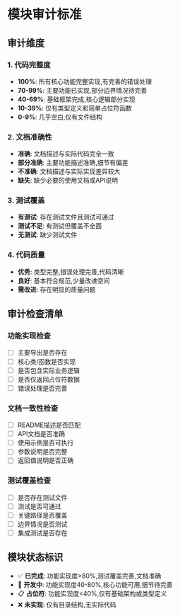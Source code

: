 # 模块审计标准

## 审计维度

### 1. 代码完整度
- **100%**: 所有核心功能完整实现,有完善的错误处理
- **70-99%**: 主要功能已实现,部分边界情况待完善
- **40-69%**: 基础框架完成,核心逻辑部分实现
- **10-39%**: 仅有类型定义和简单占位符函数
- **0-9%**: 几乎空白,仅有文件结构

### 2. 文档准确性
- **准确**: 文档描述与实际代码完全一致
- **部分准确**: 主要功能描述准确,细节有偏差
- **不准确**: 文档描述与实际实现差异较大
- **缺失**: 缺少必要的使用文档或API说明

### 3. 测试覆盖
- **有测试**: 存在测试文件且测试可通过
- **测试不足**: 有测试但覆盖不全面
- **无测试**: 缺少测试文件

### 4. 代码质量
- **优秀**: 类型完整,错误处理完善,代码清晰
- **良好**: 基本符合规范,少量改进空间
- **需改进**: 存在明显的质量问题

## 审计检查清单

### 功能实现检查
- [ ] 主要导出是否存在
- [ ] 核心类/函数是否实现
- [ ] 是否包含实际业务逻辑
- [ ] 是否仅返回占位符数据
- [ ] 错误处理是否完善

### 文档一致性检查
- [ ] README描述是否匹配
- [ ] API文档是否准确
- [ ] 使用示例是否可执行
- [ ] 参数说明是否完整
- [ ] 返回值说明是否正确

### 测试覆盖检查
- [ ] 是否存在测试文件
- [ ] 测试是否可通过
- [ ] 关键路径是否覆盖
- [ ] 边界情况是否测试
- [ ] 集成测试是否存在

## 模块状态标识

- ✅ **已完成**: 功能实现度>80%,测试覆盖完善,文档准确
- 🚧 **开发中**: 功能实现度40-80%,核心功能可用,细节待完善
- 📋 **占位符**: 功能实现度<40%,仅有基础架构或类型定义
- ❌ **未实现**: 仅有目录结构,无实际代码
